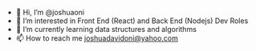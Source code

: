 - 👋 Hi, I’m @joshuaoni
- 👀 I’m interested in Front End (React) and Back End (Nodejs) Dev Roles 
- 🌱 I’m currently learning data structures and algorithms 
- 📫 How to reach me joshuadavidoni@yahoo.com

<!---
joshuaoni/joshuaoni is a ✨ special ✨ repository because its `README.md` (this file) appears on your GitHub profile.
You can click the Preview link to take a look at your changes.
--->
